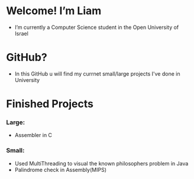# Welcome! I’m Liam
- I’m currently a Computer Science student in the Open University of Israel
# GitHub?
- In this GitHub u will find my currnet small/large projects I've done in University
# Finished Projects
### Large:
- Assembler in C
### Small:
- Used MultiThreading to visual the known philosophers problem in Java
- Palindrome check in Assembly(MIPS)


